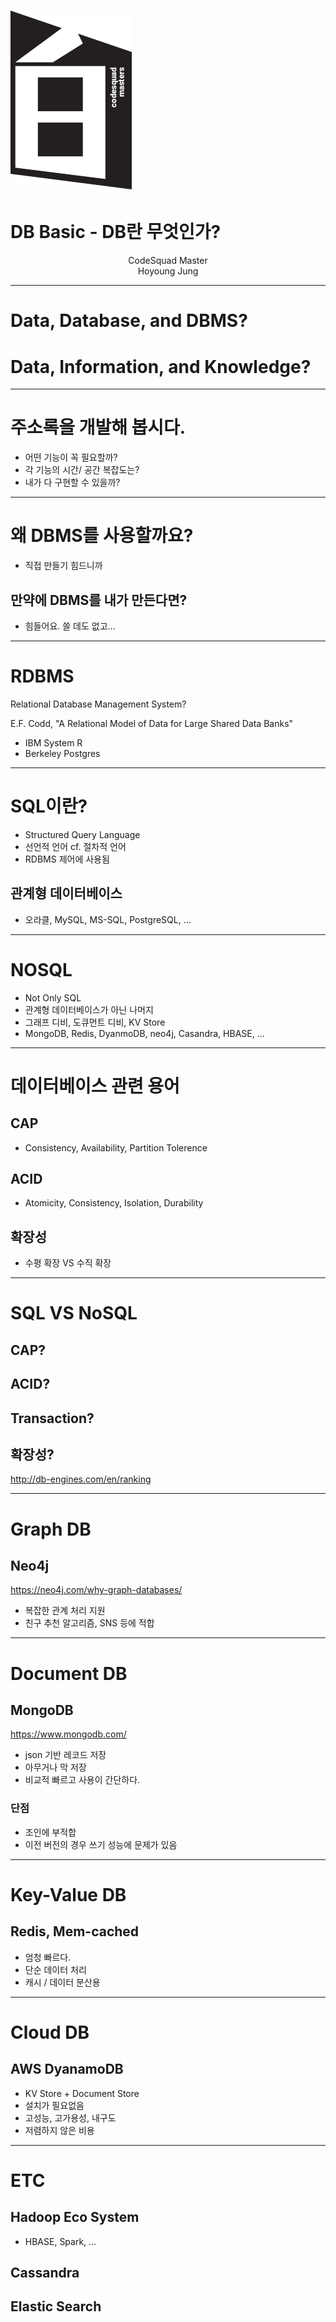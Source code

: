 <!-- page_number: true -->
# ![30%](images/img_white.png) 
# DB Basic - DB란 무엇인가?
<p align='center'>
CodeSquad Master <br>
Hoyoung Jung
</p>

---
# Data, Database, and DBMS?

# Data, Information, and Knowledge?

---
# 주소록을 개발해 봅시다.
- 어떤 기능이 꼭 필요할까?
- 각 기능의 시간/ 공간 복잡도는?
- 내가 다 구현할 수 있을까?

---
# 왜 DBMS를 사용할까요?
- 직접 만들기 힘드니까
## 만약에 DBMS를 내가 만든다면?
- 힘들어요. 쓸 데도 없고...


---
# RDBMS
Relational Database Management System?

E.F. Codd, "A Relational Model of Data for Large Shared Data Banks"
- IBM System R 
- Berkeley Postgres

---
<!-- page_number: true -->
# SQL이란?
- Structured Query Language 
- 선언적 언어 cf. 절차적 언어
- RDBMS 제어에 사용됨

## 관계형 데이터베이스 
- 오라클, MySQL, MS-SQL, PostgreSQL, ...

---
<!-- paœge_number: true -->
# NOSQL
- Not Only SQL
- 관계형 데이터베이스가 아닌 나머지
- 그래프 디비, 도큐먼트 디비, KV Store
- MongoDB, Redis, DyanmoDB, neo4j, Casandra, HBASE, ...

---
<!-- paœge_number: true -->
# 데이터베이스 관련 용어
## CAP
- Consistency, Availability, Partition Tolerence
## ACID
- Atomicity, Consistency, Isolation, Durability
## 확장성
- 수평 확장 VS 수직 확장 

---
<!-- paœge_number: true -->
# SQL VS NoSQL
## CAP?
## ACID?
## Transaction?
## 확장성?
http://db-engines.com/en/ranking


---
<!-- paœge_number: true -->
# Graph DB  
## Neo4j
https://neo4j.com/why-graph-databases/

- 복잡한 관계 처리 지원
- 친구 추천 알고리즘, SNS 등에 적합

---
<!-- paœge_number: true -->
# Document DB
## MongoDB
https://www.mongodb.com/
- json 기반 레코드 저장
- 아무거나 막 저장
- 비교적 빠르고 사용이 간단하다.

### 단점 
- 조인에 부적합
- 이전 버전의 경우 쓰기 성능에 문제가 있음

---
<!-- paœge_number: true -->
# Key-Value DB 
## Redis, Mem-cached
- 엄청 빠르다.
- 단순 데이터 처리
- 캐시 / 데이터 분산용 

---
<!-- paœge_number: true -->
# Cloud DB
## AWS DyanamoDB
- KV Store + Document Store
- 설치가 필요없음
- 고성능, 고가용성, 내구도 
- 저렴하지 않은 비용

---
<!-- paœge_number: true -->
# ETC
## Hadoop Eco System 
 - HBASE, Spark, ...
## Cassandra
## Elastic Search 
